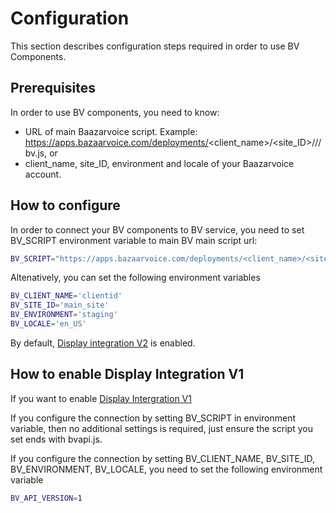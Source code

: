 # Configuration

This section describes configuration steps required in order to use BV Components.

## Prerequisites

In order to use BV components, you need to know:

* URL of main Baazarvoice script. Example: https://apps.bazaarvoice.com/deployments/<client_name>/<site_ID>/<environment>/<locale>/bv.js, or
* client_name, site_ID, environment and locale of your Baazarvoice account.

## How to configure

In order to connect your BV components to BV service, you need to set BV_SCRIPT environment variable to main BV main script url:

``` bash
BV_SCRIPT="https://apps.bazaarvoice.com/deployments/<client_name>/<site_ID>/<environment>/<locale>/bv.js"
```

Altenatively, you can set the following environment variables

``` bash
BV_CLIENT_NAME='clientid'
BV_SITE_ID='main_site'
BV_ENVIRONMENT='staging'
BV_LOCALE='en_US'
```

By default, [Display integration V2](https://knowledge.bazaarvoice.com/wp-content/conversations/en_US/Display/display_integration.html) is enabled.

## How to enable Display Integration V1

If you want to enable [Display Intergration V1](https://knowledge.bazaarvoice.com/wp-content/conversations/en_US/Display/display_integration_v1.html)

If you configure the connection by setting BV_SCRIPT in environment variable, then no additional settings is required, just ensure the script you set ends with bvapi.js.

If you configure the connection by setting BV_CLIENT_NAME, BV_SITE_ID, BV_ENVIRONMENT, BV_LOCALE, you need to set the following environment variable

``` bash
BV_API_VERSION=1
```
